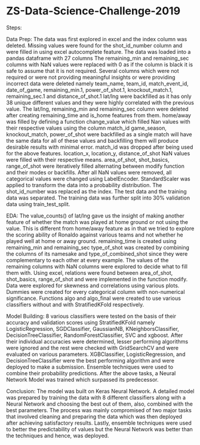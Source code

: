 # ZS-Data-Science-Challenge-2019

Steps:

Data Prep:
The data was first explored in excel and the index column was deleted.
Missing values were found for the shot_id_number column and were filled in using excel autocomplete feature.
The data was loaded into a pandas dataframe with 27 columns
The remaining_min and remaining_sec columns with NaN values were replaced with 0 as if the column is black it is safe to assume that it is not required.
Several columns which were not required or were not providing meaningful insights or were providing incorrect data were deleted namely team_name, team_id, match_event_id, date_of_game, remaining_min.1, power_of_shot.1, knockout_match.1, remaining_sec.1 and distance_of_shot.1
lat/lng were backfilled as it has only 38 unique different values and they were highly correlated with the previous value.
The lat/lng, remaining_min and remaining_sec column were deleted after creating remaining_time and is_home features from them.
home/away was filled by defining a function change_value which filled Nan values with their respective values using the column match_id
game_season, knockout_match, power_of_shot were backfilled as a single match will have the same data for all of these values and backfilling them will produce desirable results with minimal error.
match_id was dropped after being used for the above features.
location_x, location_y, distance_of_shot NaN values were filled with their respective means.
area_of_shot, shot_basics, range_of_shot were iteratively filled alternating between modify function and their modes or backfills.
After all NaN values were removed, all categorical values were changed using LabelEncoder.
StandardScaler was applied to transform the data into a probability distribution.
The shot_id_number was replaced as the index.
The test data and the training data was separated.
The training data was further split into 30% validation data using train_test_split.

EDA:
The value_counts() of lat/lng gave us the insight of making another feature of whether the match was played at home ground or not using the value. This is different from home/away feature as in that we tried to explore the scoring ability of Ronaldo against various teams and not whether he played well at home or away ground.
remaining_time is created using remaining_min and remaining_sec
type_of_shot  was created by combining the columns of its namesake and type_of_combined_shot since they were complementary to each other at every example.
The values of the remaining columns with NaN columns were explored to decide what to fill them with.
Using excel, relations were found between area_of_shot, shot_basics, range_of_shot and were implemented in the function modify.
Data were explored for skewness and correlations using various plots.
Dummies were created for every categorical column with non-numerical significance.
Functions algo and algo_final were created to use various classifiers without and with StratifiedKFold respectively.

Model Building:
8 various classifiers were tested on the basis of their accuracy and validation scores using StratifiedKFold namely LogisticRegression, SGDClassifier, GaussianNB, KNeighborsClassifier, DecisionTreeClassifier, RandomForestClassifier, SVC and xgboost.
After their individual accuracies were determined, lesser performing algorithms were ignored and the rest were checked with GridSearchCV and were evaluated on various parameters.
XGBClassifier, LogisticRegression, and DecisionTreeClassifier were the best performing algorithm and were deployed to make a submission.
Ensemble techniques were used to combine their probability predictions.
After the above tasks, a Neural Network Model was trained which surpassed its predecessor.

Conclusion:
The model was built on Keras Neural Network. A detailed model was prepared by training the data with 8 different classifiers along with a Neural Network and choosing the best out of them, also, combined with the best parameters. The process was mainly compromised of two major tasks that involved cleaning and preparing the data which was then deployed after achieving satisfactory results. Lastly, ensemble techniques were used to better the predictability of values but the Neural Network was better than the techniques and hence, was deployed.
